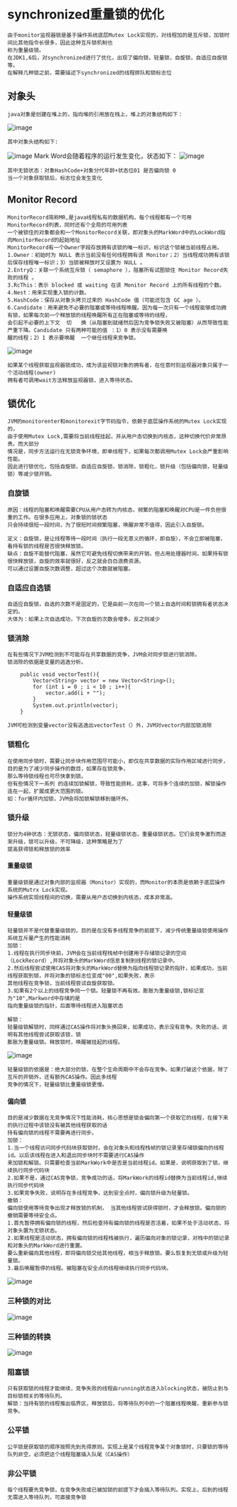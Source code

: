 # synchronized重量锁的优化

	由于monitor监视器锁是基于操作系统底层Mutex Lock实现的，对线程加的是互斥锁，加锁时间比其他指令长很多，因此这种互斥锁机制也
	称为重量级锁。
	在JDK1,6后，对synchronized进行了优化，出现了偏向锁，轻量锁，自旋锁，自适应自旋锁等。
	在解释几种锁之前，需要描述下synchronized的线程排队和锁标志位
	
## 对象头
	java对象是创建在堆上的，指向堆的引用放在栈上，堆上的对象结构如下：
	
![image](https://github.com/williamzhang11/fastTech/tree/master/src/main/java/com/xiu/fastTech/synchronizedoptimize/image/object.jpg)

	其中对象头结构如下:
![image](https://github.com/williamzhang11/fastTech/tree/master/src/main/java/com/xiu/fastTech/synchronizedoptimize/image/objecthead.jpg)
 	Mark Word会随着程序的运行发生变化，状态如下：
![image](https://github.com/williamzhang11/fastTech/tree/master/src/main/java/com/xiu/fastTech/synchronizedoptimize/image/markword.jpg)

	其中无锁状态：对象HashCode+对象分代年龄+状态位01 是否偏向锁 0
	当一个对象获取锁后，标志位会发生变化
	
## Monitor Record

	MonitorRecord简称MR,是java线程私有的数据机构，每个线程都有一个可用MonitorRecord列表，同时还有个全局的可用列表
	一个被锁住的对象都会和一个MonitorRecord关联，即对象头的MarkWord中的LockWord指向MonitorRecord的起始地址
	MonitorRecord有一个Owner字段存放拥有该锁的唯一标识，标识这个锁被当前线程占用。
	1.Owner：初始时为 NULL 表示当前没有任何线程拥有该 Monitor；2）当线程成功拥有该锁后保存线程唯一标识；3）当锁被释放时又设置为 NULL 。
	2.EntryQ：关联一个系统互斥锁（ semaphore ），阻塞所有试图锁住 Monitor Record失败的线程 。
	3.RcThis：表示 blocked 或 waiting 在该 Monitor Record 上的所有线程的个数。
	4.Nest：用来实现重入锁的计数。
	5.HashCode：保存从对象头拷贝过来的 HashCode 值（可能还包含 GC age ）。
	6.Candidate：用来避免不必要的阻塞或等待线程唤醒。因为每一次只有一个线程能够成功拥有锁，如果每次前一个释放锁的线程唤醒所有正在阻塞或等待的线程，
	会引起不必要的上下文	切	换（从阻塞到就绪然后因为竞争锁失败又被阻塞）从而导致性能严重下降。Candidate 只有两种可能的值 ：1）0 表示没有需要唤
	醒的线程；2）1 表示要唤醒	一个继任线程来竞争锁。
![image](https://github.com/williamzhang11/fastTech/tree/master/src/main/java/com/xiu/fastTech/synchronizedoptimize/image/monitorrecord.jpg)

	如果某个线程获取监视器锁成功，成为该监视锁对象的拥有者，在任意时刻监视器对象只属于一个活动线程(owner)
	拥有者可调用wait方法释放监视器锁，进入等待状态。
	
	
## 锁优化
	JVM的monitorenter和monitorexit字节码指令，依赖于底层操作系统的Mutex Lock实现的，
	由于使用Mutex Lock,需要将当前线程挂起，并从用户态切换到内核态，这种切换代价非常昂贵。而大部分
	情况是，同步方法运行在无锁竞争环境，即单线程下，如果每次都调用Mutex Lock会严重影响性能。
	因此进行锁优化，包括自旋锁，自适应自旋锁，锁消除，锁粗化，锁升级（包括偏向锁，轻量级锁）等减少锁开销。
### 自旋锁

	原因：线程的阻塞和唤醒需要CPU从用户态转为内核态，频繁的阻塞和唤醒对CPU是一件负担很重的工作。在很多应用上，对象锁的锁状态
	只会持续很短一段时间，为了很短时间频繁阻塞，唤醒非常不值得，因此引入自旋锁。
	
	定义：自旋锁，是让线程等待一段时间（执行一段无意义的循环，即自旋），不会立即被阻塞，看持有锁的线程是否很快释放锁。
	缺点：自旋不能替代阻塞，虽然它可避免线程切换带来的开销，但占用处理器时间，如果持有锁很快释放锁，自旋的效率就很好，反之就会白白浪费资源。
	可以通过设置自旋次数调整，超过这个次数就被阻塞。
	
### 自适应自选锁
	自适应自旋锁，自选的次数不是固定的，它是由前一次在同一个锁上自选时间和锁拥有者状态决定的。
	大体为：如果上次自选成功，下次自旋的次数会增多。反之则减少
	
### 锁消除
	在有些情况下JVM检测到不可能存在共享数据的竞争，JVM会对同步锁进行锁消除。
	锁消除的依据是变量的逃逸分析。
```
	public void vectorTest(){
	    Vector<String> vector = new Vector<String>();
	    for (int i = 0 ; i < 10 ; i++){
	    	vector.add(i + "");
	    }
	    System.out.println(vector);
	}

```
	JVM可检测到变量vector没有逃逸出vectorTest（）外，JVM对vector内部加锁消除

### 锁粗化

	在使用同步锁时，需要让同步块作用范围尽可能小，即仅在共享数据的实际作用区域进行同步，目的是为了减少同步操作的数目，如果存在锁竞争，
	那么等待锁线程也可尽快拿到锁。
	但有些情况下一系列 的连续加锁解锁，导致性能损耗，这事，可将多个连续的加锁，解锁操作连在一起，扩展成更大范围的锁。
	如：for循环内加锁，JVM会将加锁解锁移到循环外。
	
### 锁升级
	锁分为4钟状态：无锁状态，偏向锁状态，轻量级锁状态，重量级锁状态。它们会竞争激烈而逐渐升级，锁可以升级，不可降级，这种策略是为了
	提高获得锁和释放锁的效率
#### 重量级锁
	重量级锁是通过对象内部的监视器（Monitor）实现的，而Monitor的本质是依赖于底层操作系统的Mutrx Lock实现。
	操作系统实现线程间的切换，需要从用户态切换到内核态，成本非常高。
#### 轻量级锁
	轻量锁并不是代替重量级锁的，目的是在没有多线程竞争的前提下，减少传统重量级锁使用操作系统互斥量产生的性能消耗
	加锁：
	1.线程在执行同步块前，JVM会在当前线程栈帧中创建用于存储锁记录的空间（LockRecord）,并将对象头的MarkWord信息复制到线程的锁记录中。
	2.然后线程尝试使用CAS将对象头的MarkWord替换为指向线程锁记录的指针，如果成功，当前线程获取到锁，并将对象的锁标志位变成"00",如果失败，表示
	其他线程在竞争锁，当前线程尝试自旋获取锁。
	3.如果有2个以上的线程竞争同一个锁。轻量锁不再有效。膨胀为重量级锁,锁标记变为"10",Markword中存储的是
	指向重量级锁的指针，后面等待线程进入阻塞状态
	
	解锁：
	轻量级锁解锁时，同样通过CAS操作将对象头换回来，如果成功，表示没有竞争。失败的话，说明有其他线程尝试获取该锁，锁
	膨胀为重量级锁。释放锁时，唤醒被挂起的线程。
![image](https://github.com/williamzhang11/fastTech/tree/master/src/main/java/com/xiu/fastTech/synchronizedoptimize/image/qingliangjisuo.jpg)
	
	轻量级锁的依据是：绝大部分的锁，在整个生命周期中不会存在竞争。如果打破这个依据，除了互斥的开销外，还有额外CAS操作。因此多线程
	竞争的情况下，轻量级锁比重量级锁更慢。

#### 偏向锁
	目的是减少数据在无竞争情况下性能消耗，核心思想是锁会偏向第一个获取它的线程，在接下来的执行过程中该锁没有被其他线程获取的话
	持有偏向锁的线程不需要再进行同步。
	加锁：
	1.当一个线程访问同步代码块获取锁时，会在对象头和线程栈帧的锁记录里存储锁偏向的线程id。以后该线程在进入和退出同步块时不需要进行CAS操作
	来加锁和解锁。只需要检查当前MarkWork中是否是当前线程id。如果是，说明获取到了锁，继续执行同步代码块
	2.如果不是，通过CAS竞争锁，竞争成功的话，将MarkWork的线程id替换为当前线程id,继续执行同步代码块
	3.如果竞争失败，说明存在多线程竞争，达到安全点时，偏向锁升级为轻量锁。
	撤销：
	偏向锁使用等待竞争出现才释放锁的机制， 当其他线程尝试获得锁时，才会释放锁。偏向锁的撤销需要等待安全点。
	1.首先暂停拥有偏向锁的线程，然后检查持有偏向锁的线程是否活着，如果不处于活动状态，将对象头置为无锁状态。
	2.如果线程是活动状态，拥有偏向锁的线程栈被执行，遍历偏向对象的锁记录，对栈中的锁记录和对象头的MarkWord进行重置。
	要么重新偏向其他线程，即将偏向锁交给其他线程，相当于释放锁。要么恢复到无锁或升级为轻量锁。
	3.最后唤醒暂停的线程。被阻塞在安全点的线程继续执行同步代码块。
![image](https://github.com/williamzhang11/fastTech/tree/master/src/main/java/com/xiu/fastTech/synchronizedoptimize/image/pianxiangsuo.jpg)

### 三种锁的对比
![image](https://github.com/williamzhang11/fastTech/tree/master/src/main/java/com/xiu/fastTech/synchronizedoptimize/image/duibi.jpg)	
### 三种锁的转换
![image](https://github.com/williamzhang11/fastTech/tree/master/src/main/java/com/xiu/fastTech/synchronizedoptimize/image/zhuanhuan.jpg)



### 阻塞锁
	只有获取锁的线程才能继续，竞争失败的线程由running状态进入blocking状态，被防止到与目标锁相关的等待队列。
	解锁：当持有锁的线程推出临界区，释放锁后，将等待队列中的一个阻塞线程唤醒，重新参与锁竞争。
### 公平锁
	公平锁是获取锁的顺序按照先到先得原则。实现上是某个线程竞争某个对象锁时，只要锁的等待队列非空，必须把这个线程阻塞插入队尾（CAS操作）
### 非公平锁
	每个线程要先竞争锁，在竞争失败或已被加锁的前提下才会插入等待队列。实现上，后到的线程无需进入等待队列，可直接竞争锁
		
	
	
	
	
	
	
	
	
	
	
	
	
	
	
	
	
	
	
	














